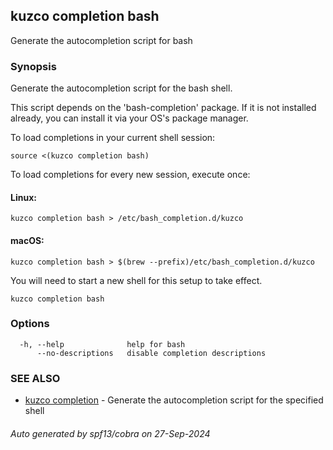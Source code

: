 ## kuzco completion bash

Generate the autocompletion script for bash

### Synopsis

Generate the autocompletion script for the bash shell.

This script depends on the 'bash-completion' package.
If it is not installed already, you can install it via your OS's package manager.

To load completions in your current shell session:

	source <(kuzco completion bash)

To load completions for every new session, execute once:

#### Linux:

	kuzco completion bash > /etc/bash_completion.d/kuzco

#### macOS:

	kuzco completion bash > $(brew --prefix)/etc/bash_completion.d/kuzco

You will need to start a new shell for this setup to take effect.


```
kuzco completion bash
```

### Options

```
  -h, --help              help for bash
      --no-descriptions   disable completion descriptions
```

### SEE ALSO

* [kuzco completion](kuzco_completion.md)	 - Generate the autocompletion script for the specified shell

###### Auto generated by spf13/cobra on 27-Sep-2024
